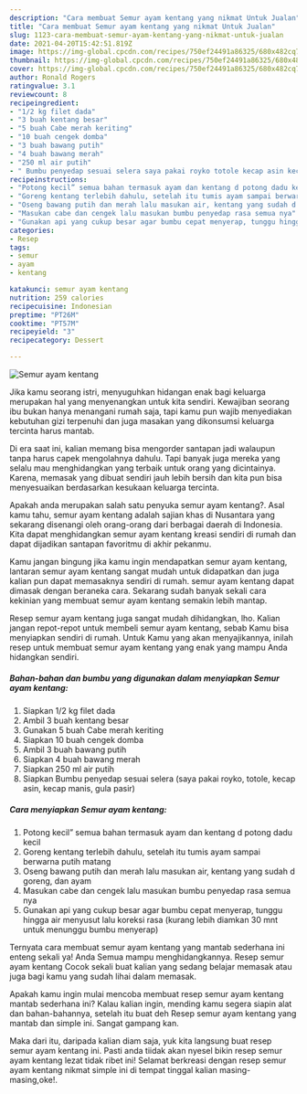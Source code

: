 ```yaml
---
description: "Cara membuat Semur ayam kentang yang nikmat Untuk Jualan"
title: "Cara membuat Semur ayam kentang yang nikmat Untuk Jualan"
slug: 1123-cara-membuat-semur-ayam-kentang-yang-nikmat-untuk-jualan
date: 2021-04-20T15:42:51.819Z
image: https://img-global.cpcdn.com/recipes/750ef24491a86325/680x482cq70/semur-ayam-kentang-foto-resep-utama.jpg
thumbnail: https://img-global.cpcdn.com/recipes/750ef24491a86325/680x482cq70/semur-ayam-kentang-foto-resep-utama.jpg
cover: https://img-global.cpcdn.com/recipes/750ef24491a86325/680x482cq70/semur-ayam-kentang-foto-resep-utama.jpg
author: Ronald Rogers
ratingvalue: 3.1
reviewcount: 8
recipeingredient:
- "1/2 kg filet dada"
- "3 buah kentang besar"
- "5 buah Cabe merah keriting"
- "10 buah cengek domba"
- "3 buah bawang putih"
- "4 buah bawang merah"
- "250 ml air putih"
- " Bumbu penyedap sesuai selera saya pakai royko totole kecap asin kecap manis gula pasir"
recipeinstructions:
- "Potong kecil” semua bahan termasuk ayam dan kentang d potong dadu kecil"
- "Goreng kentang terlebih dahulu, setelah itu tumis ayam sampai berwarna putih matang"
- "Oseng bawang putih dan merah lalu masukan air, kentang yang sudah d goreng, dan ayam"
- "Masukan cabe dan cengek lalu masukan bumbu penyedap rasa semua nya"
- "Gunakan api yang cukup besar agar bumbu cepat menyerap, tunggu hingga air menyusut lalu koreksi rasa (kurang lebih diamkan 30 mnt untuk menunggu bumbu menyerap)"
categories:
- Resep
tags:
- semur
- ayam
- kentang

katakunci: semur ayam kentang 
nutrition: 259 calories
recipecuisine: Indonesian
preptime: "PT26M"
cooktime: "PT57M"
recipeyield: "3"
recipecategory: Dessert

---
```



![Semur ayam kentang](https://img-global.cpcdn.com/recipes/750ef24491a86325/680x482cq70/semur-ayam-kentang-foto-resep-utama.jpg)

Jika kamu seorang istri, menyuguhkan hidangan enak bagi keluarga merupakan hal yang menyenangkan untuk kita sendiri. Kewajiban seorang ibu bukan hanya menangani rumah saja, tapi kamu pun wajib menyediakan kebutuhan gizi terpenuhi dan juga masakan yang dikonsumsi keluarga tercinta harus mantab.

Di era  saat ini, kalian memang bisa mengorder santapan jadi walaupun tanpa harus capek mengolahnya dahulu. Tapi banyak juga mereka yang selalu mau menghidangkan yang terbaik untuk orang yang dicintainya. Karena, memasak yang dibuat sendiri jauh lebih bersih dan kita pun bisa menyesuaikan berdasarkan kesukaan keluarga tercinta. 



Apakah anda merupakan salah satu penyuka semur ayam kentang?. Asal kamu tahu, semur ayam kentang adalah sajian khas di Nusantara yang sekarang disenangi oleh orang-orang dari berbagai daerah di Indonesia. Kita dapat menghidangkan semur ayam kentang kreasi sendiri di rumah dan dapat dijadikan santapan favoritmu di akhir pekanmu.

Kamu jangan bingung jika kamu ingin mendapatkan semur ayam kentang, lantaran semur ayam kentang sangat mudah untuk didapatkan dan juga kalian pun dapat memasaknya sendiri di rumah. semur ayam kentang dapat dimasak dengan beraneka cara. Sekarang sudah banyak sekali cara kekinian yang membuat semur ayam kentang semakin lebih mantap.

Resep semur ayam kentang juga sangat mudah dihidangkan, lho. Kalian jangan repot-repot untuk membeli semur ayam kentang, sebab Kamu bisa menyiapkan sendiri di rumah. Untuk Kamu yang akan menyajikannya, inilah resep untuk membuat semur ayam kentang yang enak yang mampu Anda hidangkan sendiri.

<!--inarticleads1-->

##### Bahan-bahan dan bumbu yang digunakan dalam menyiapkan Semur ayam kentang:

1. Siapkan 1/2 kg filet dada
1. Ambil 3 buah kentang besar
1. Gunakan 5 buah Cabe merah keriting
1. Siapkan 10 buah cengek domba
1. Ambil 3 buah bawang putih
1. Siapkan 4 buah bawang merah
1. Siapkan 250 ml air putih
1. Siapkan  Bumbu penyedap sesuai selera (saya pakai royko, totole, kecap asin, kecap manis, gula pasir)




<!--inarticleads2-->

##### Cara menyiapkan Semur ayam kentang:

1. Potong kecil” semua bahan termasuk ayam dan kentang d potong dadu kecil
1. Goreng kentang terlebih dahulu, setelah itu tumis ayam sampai berwarna putih matang
1. Oseng bawang putih dan merah lalu masukan air, kentang yang sudah d goreng, dan ayam
1. Masukan cabe dan cengek lalu masukan bumbu penyedap rasa semua nya
1. Gunakan api yang cukup besar agar bumbu cepat menyerap, tunggu hingga air menyusut lalu koreksi rasa (kurang lebih diamkan 30 mnt untuk menunggu bumbu menyerap)




Ternyata cara membuat semur ayam kentang yang mantab sederhana ini enteng sekali ya! Anda Semua mampu menghidangkannya. Resep semur ayam kentang Cocok sekali buat kalian yang sedang belajar memasak atau juga bagi kamu yang sudah lihai dalam memasak.

Apakah kamu ingin mulai mencoba membuat resep semur ayam kentang mantab sederhana ini? Kalau kalian ingin, mending kamu segera siapin alat dan bahan-bahannya, setelah itu buat deh Resep semur ayam kentang yang mantab dan simple ini. Sangat gampang kan. 

Maka dari itu, daripada kalian diam saja, yuk kita langsung buat resep semur ayam kentang ini. Pasti anda tiidak akan nyesel bikin resep semur ayam kentang lezat tidak ribet ini! Selamat berkreasi dengan resep semur ayam kentang nikmat simple ini di tempat tinggal kalian masing-masing,oke!.

